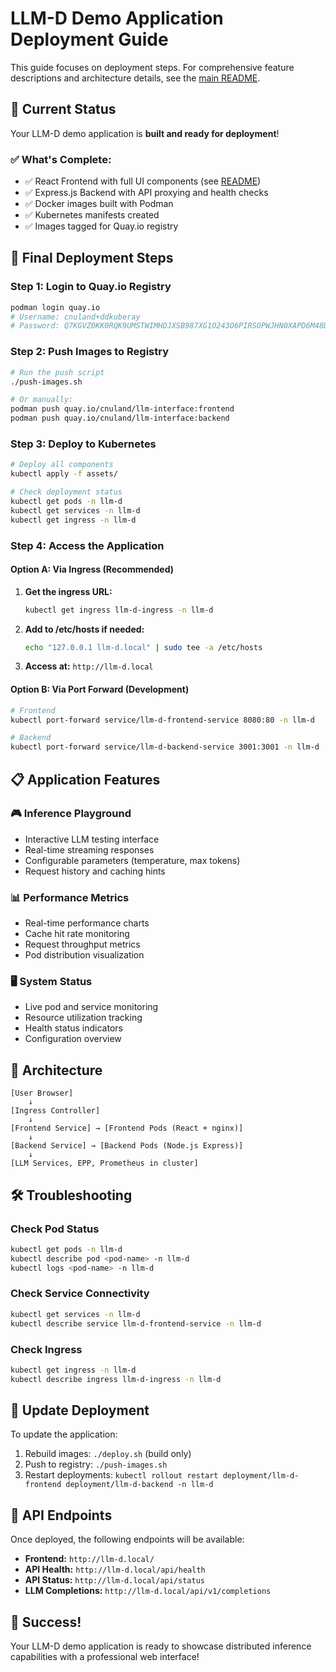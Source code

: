 # LLM-D Demo Application Deployment Guide

This guide focuses on deployment steps. For comprehensive feature descriptions and architecture details, see the [main README](README.md).

## 🎯 Current Status
Your LLM-D demo application is **built and ready for deployment**! 

### ✅ What's Complete:
- ✅ React Frontend with full UI components (see [README](README.md#user-interface-components))
- ✅ Express.js Backend with API proxying and health checks  
- ✅ Docker images built with Podman
- ✅ Kubernetes manifests created
- ✅ Images tagged for Quay.io registry

## 🚀 Final Deployment Steps

### Step 1: Login to Quay.io Registry
```bash
podman login quay.io
# Username: cnuland+ddkuberay
# Password: Q7KGVZ0KK0RQK9UMSTWIMHDJXSB987XG1O243O6PIRSOPWJHN0XAPD6M48DKWZ33
```

### Step 2: Push Images to Registry
```bash
# Run the push script
./push-images.sh

# Or manually:
podman push quay.io/cnuland/llm-interface:frontend
podman push quay.io/cnuland/llm-interface:backend
```

### Step 3: Deploy to Kubernetes
```bash
# Deploy all components
kubectl apply -f assets/

# Check deployment status
kubectl get pods -n llm-d
kubectl get services -n llm-d
kubectl get ingress -n llm-d
```

### Step 4: Access the Application

#### Option A: Via Ingress (Recommended)
1. **Get the ingress URL:**
   ```bash
   kubectl get ingress llm-d-ingress -n llm-d
   ```

2. **Add to /etc/hosts if needed:**
   ```bash
   echo "127.0.0.1 llm-d.local" | sudo tee -a /etc/hosts
   ```

3. **Access at:** `http://llm-d.local`

#### Option B: Via Port Forward (Development)
```bash
# Frontend
kubectl port-forward service/llm-d-frontend-service 8080:80 -n llm-d

# Backend  
kubectl port-forward service/llm-d-backend-service 3001:3001 -n llm-d
```

## 📋 Application Features

### 🎮 Inference Playground
- Interactive LLM testing interface
- Real-time streaming responses
- Configurable parameters (temperature, max tokens)
- Request history and caching hints

### 📊 Performance Metrics
- Real-time performance charts
- Cache hit rate monitoring
- Request throughput metrics
- Pod distribution visualization

### 🖥️ System Status
- Live pod and service monitoring
- Resource utilization tracking
- Health status indicators
- Configuration overview

## 🔧 Architecture

```
[User Browser] 
    ↓
[Ingress Controller]
    ↓
[Frontend Service] → [Frontend Pods (React + nginx)]
    ↓
[Backend Service] → [Backend Pods (Node.js Express)]
    ↓
[LLM Services, EPP, Prometheus in cluster]
```

## 🛠️ Troubleshooting

### Check Pod Status
```bash
kubectl get pods -n llm-d
kubectl describe pod <pod-name> -n llm-d
kubectl logs <pod-name> -n llm-d
```

### Check Service Connectivity
```bash
kubectl get services -n llm-d
kubectl describe service llm-d-frontend-service -n llm-d
```

### Check Ingress
```bash
kubectl get ingress -n llm-d
kubectl describe ingress llm-d-ingress -n llm-d
```

## 🔄 Update Deployment
To update the application:
1. Rebuild images: `./deploy.sh` (build only)
2. Push to registry: `./push-images.sh`
3. Restart deployments: `kubectl rollout restart deployment/llm-d-frontend deployment/llm-d-backend -n llm-d`

## 📡 API Endpoints
Once deployed, the following endpoints will be available:

- **Frontend:** `http://llm-d.local/`
- **API Health:** `http://llm-d.local/api/health`
- **API Status:** `http://llm-d.local/api/status`
- **LLM Completions:** `http://llm-d.local/api/v1/completions`

## 🎉 Success!
Your LLM-D demo application is ready to showcase distributed inference capabilities with a professional web interface!
